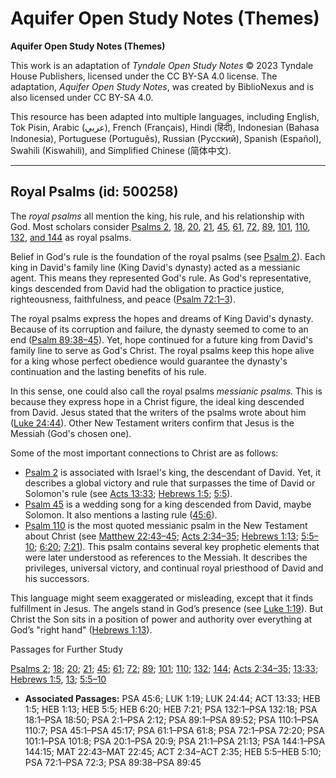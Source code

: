 # Aquifer Open Study Notes (Themes)

**Aquifer Open Study Notes (Themes)**

This work is an adaptation of *Tyndale Open Study Notes* © 2023 Tyndale House Publishers, licensed under the CC BY\-SA 4\.0 license. The adaptation, *Aquifer Open Study Notes*, was created by BiblioNexus and is also licensed under CC BY\-SA 4\.0\.

This resource has been adapted into multiple languages, including English, Tok Pisin, Arabic (عربي), French (Français), Hindi (हिंदी), Indonesian (Bahasa Indonesia), Portuguese (Português), Russian (Русский), Spanish (Español), Swahili (Kiswahili), and Simplified Chinese (简体中文).



--------------------------------

## Royal Psalms (id: 500258)

The *royal psalms* all mention the king, his rule, and his relationship with God. Most scholars consider [Psalms 2](https://ref.ly/Ps2:1-Ps2:12), [18](https://ref.ly/Ps18:1-Ps18:50), [20](https://ref.ly/Ps20:1-Ps20:9), [21](https://ref.ly/Ps21:1-Ps21:13), [45](https://ref.ly/Ps45:1-Ps45:17), [61](https://ref.ly/Ps61:1-Ps61:8), [72](https://ref.ly/Ps72:1-Ps72:20), [89](https://ref.ly/Ps89:1-Ps89:52), [101](https://ref.ly/Ps101:1-Ps101:8), [110](https://ref.ly/Ps110:1-Ps110:7), [132](https://ref.ly/Ps132:1-Ps132:18), [and 144](https://ref.ly/Ps144:1-Ps144:15) as royal psalms.

Belief in God's rule is the foundation of the royal psalms (see [Psalm 2](https://ref.ly/Ps2:1-Ps2:12)). Each king in David's family line (King David's dynasty) acted as a messianic agent. This means they represented God's rule. As God's representative, kings descended from David had the obligation to practice justice, righteousness, faithfulness, and peace ([Psalm 72:1–3](https://ref.ly/Ps72:1-Ps72:3)).

The royal psalms express the hopes and dreams of King David's dynasty. Because of its corruption and failure, the dynasty seemed to come to an end ([Psalm 89:38–45](https://ref.ly/Ps89:38-Ps89:45)). Yet, hope continued for a future king from David's family line to serve as God's Christ. The royal psalms keep this hope alive for a king whose perfect obedience would guarantee the dynasty's continuation and the lasting benefits of his rule.

In this sense, one could also call the royal psalms *messianic psalms.* This is because they express hope in a Christ figure, the ideal king descended from David. Jesus stated that the writers of the psalms wrote about him ([Luke 24:44](https://ref.ly/Luke24:44)). Other New Testament writers confirm that Jesus is the Messiah (God's chosen one). 

Some of the most important connections to Christ are as follows:

* [Psalm 2](https://ref.ly/Ps2:1-Ps2:12) is associated with Israel's king, the descendant of David. Yet, it describes a global victory and rule that surpasses the time of David or Solomon's rule (see [Acts 13:33](https://ref.ly/Acts13:33); [Hebrews 1:5](https://ref.ly/Heb1:5); [5:5](https://ref.ly/Heb5:5)).
* [Psalm 45](https://ref.ly/Ps45:1-Ps45:17) is a wedding song for a king descended from David, maybe Solomon. It also mentions a lasting rule ([45:6](https://ref.ly/Ps45:6)).
* [Psalm 110](https://ref.ly/Ps110:1-Ps110:7) is the most quoted messianic psalm in the New Testament about Christ (see [Matthew 22:43–45](https://ref.ly/Matt22:43-Matt22:45); [Acts 2:34–35](https://ref.ly/Acts2:34-Acts2:35); [Hebrews 1:13](https://ref.ly/Heb1:13); [5:5–10](https://ref.ly/Heb5:5-Heb5:10); [6:20](https://ref.ly/Heb6:20); [7:21](https://ref.ly/Heb7:21)). This psalm contains several key prophetic elements that were later understood as references to the Messiah. It describes the privileges, universal victory, and continual royal priesthood of David and his successors.

This language might seem exaggerated or misleading, except that it finds fulfillment in Jesus. The angels stand in God’s presence (see [Luke 1:19](https://ref.ly/Luke1:19)). But Christ the Son sits in a position of power and authority over everything at God’s "right hand" ([Hebrews 1:13](https://ref.ly/Heb1:13)).

Passages for Further Study

[Psalms 2](https://ref.ly/Ps2:1-Ps2:12); [18](https://ref.ly/Ps18:1-Ps18:50); [20](https://ref.ly/Ps20:1-Ps20:9); [21](https://ref.ly/Ps21:1-Ps21:13); [45](https://ref.ly/Ps45:1-Ps45:17); [61](https://ref.ly/Ps61:1-Ps61:8); [72](https://ref.ly/Ps72:1-Ps72:20); [89](https://ref.ly/Ps89:1-Ps89:52); [101](https://ref.ly/Ps101:1-Ps101:8); [110](https://ref.ly/Ps110:1-Ps110:7); [132](https://ref.ly/Ps132:1-Ps132:18); [144](https://ref.ly/Ps144:1-Ps144:15); [Acts 2:34–35](https://ref.ly/Acts2:34-Acts2:35); [13:33](https://ref.ly/Acts13:33); [Hebrews 1:5](https://ref.ly/Heb1:5), [13](https://ref.ly/Heb1:13); [5:5–10](https://ref.ly/Heb5:5-Heb5:10)

* **Associated Passages:** PSA 45:6; LUK 1:19; LUK 24:44; ACT 13:33; HEB 1:5; HEB 1:13; HEB 5:5; HEB 6:20; HEB 7:21; PSA 132:1–PSA 132:18; PSA 18:1–PSA 18:50; PSA 2:1–PSA 2:12; PSA 89:1–PSA 89:52; PSA 110:1–PSA 110:7; PSA 45:1–PSA 45:17; PSA 61:1–PSA 61:8; PSA 72:1–PSA 72:20; PSA 101:1–PSA 101:8; PSA 20:1–PSA 20:9; PSA 21:1–PSA 21:13; PSA 144:1–PSA 144:15; MAT 22:43–MAT 22:45; ACT 2:34–ACT 2:35; HEB 5:5–HEB 5:10; PSA 72:1–PSA 72:3; PSA 89:38–PSA 89:45

